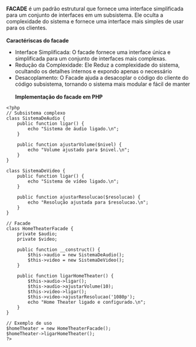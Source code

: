 **FACADE** é um padrão estrutural que fornece uma interface simplificada para um conjunto de interfaces
em um subsistema. Ele oculta a complexidade do sistema e fornece uma interface mais simples de usar para
os clientes.
<br/><br/>
**Caractériscas do facade** 
<br/>
- Interface Simplificada: O facade fornece uma interface única e simplificada para um conjunto de interfaces mais complexas.
- Redução da Complexidade: Ele Reduz a complexidade do sistema, ocultando os detalhes internos e expondo apenas o necessário
- Desacoplamento: O Facade ajuda a desacoplar o código do cliente do código subsistema, tornando o sistema mais modular e fácil de manter
<br/><br/>
**Implementação do facade em PHP**
```
<?php
// Subsistema complexo
class SistemaDeAudio {
    public function ligar() {
        echo "Sistema de áudio ligado.\n";
    }

    public function ajustarVolume($nivel) {
        echo "Volume ajustado para $nivel.\n";
    }
}

class SistemaDeVideo {
    public function ligar() {
        echo "Sistema de vídeo ligado.\n";
    }

    public function ajustarResolucao($resolucao) {
        echo "Resolução ajustada para $resolucao.\n";
    }
}

// Facade
class HomeTheaterFacade {
    private $audio;
    private $video;

    public function __construct() {
        $this->audio = new SistemaDeAudio();
        $this->video = new SistemaDeVideo();
    }

    public function ligarHomeTheater() {
        $this->audio->ligar();
        $this->audio->ajustarVolume(10);
        $this->video->ligar();
        $this->video->ajustarResolucao('1080p');
        echo "Home Theater ligado e configurado.\n";
    }
}

// Exemplo de uso
$homeTheater = new HomeTheaterFacade();
$homeTheater->ligarHomeTheater();
?>

```
